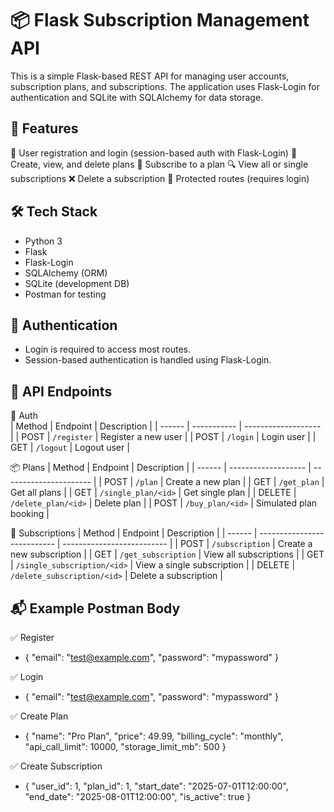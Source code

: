 # 📦 Flask Subscription Management API
This is a simple Flask-based REST API for managing user accounts, subscription plans, and subscriptions. The application uses Flask-Login for authentication and SQLite with SQLAlchemy for data storage.

## 🚀 Features
🔐 User registration and login (session-based auth with Flask-Login)
📃 Create, view, and delete plans
🧾 Subscribe to a plan
🔍 View all or single subscriptions
❌ Delete a subscription
🔐 Protected routes (requires login)

## 🛠 Tech Stack
- Python 3
- Flask
- Flask-Login
- SQLAlchemy (ORM)
- SQLite (development DB)
- Postman for testing

## 🔐 Authentication
- Login is required to access most routes.
- Session-based authentication is handled using Flask-Login.

## 📮 API Endpoints
🔑 Auth  
| Method | Endpoint    | Description         |
| ------ | ----------- | ------------------- |
| POST   | `/register` | Register a new user |
| POST   | `/login`    | Login user          |
| GET    | `/logout`   | Logout user         |

📦 Plans
| Method | Endpoint            | Description            |
| ------ | ------------------- | ---------------------- |
| POST   | `/plan`             | Create a new plan      |
| GET    | `/get_plan`         | Get all plans          |
| GET    | `/single_plan/<id>` | Get single plan        |
| DELETE | `/delete_plan/<id>` | Delete plan            |
| POST   | `/buy_plan/<id>`    | Simulated plan booking |

🧾 Subscriptions
| Method | Endpoint                    | Description                |
| ------ | --------------------------- | -------------------------- |
| POST   | `/subscription`             | Create a new subscription  |
| GET    | `/get_subscription`         | View all subscriptions     |
| GET    | `/single_subscription/<id>` | View a single subscription |
| DELETE | `/delete_subscription/<id>` | Delete a subscription      |

## 📬 Example Postman Body
✅ Register
- {
    "email": "test@example.com",
    "password": "mypassword"
  }

✅ Login
-  {
    "email": "test@example.com",
    "password": "mypassword"
  }

✅ Create Plan
-  {
    "name": "Pro Plan",
    "price": 49.99,
    "billing_cycle": "monthly",
    "api_call_limit": 10000,
    "storage_limit_mb": 500
  }

✅ Create Subscription
-  {
    "user_id": 1,
    "plan_id": 1,
    "start_date": "2025-07-01T12:00:00",
    "end_date": "2025-08-01T12:00:00",
    "is_active": true
  }

